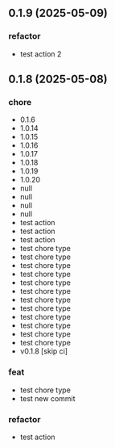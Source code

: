 ## 0.1.9 (2025-05-09)

### refactor
* test action 2


## 0.1.8 (2025-05-08)

### chore
* 0.1.6
* 1.0.14
* 1.0.15
* 1.0.16
* 1.0.17
* 1.0.18
* 1.0.19
* 1.0.20
* null
* null
* null
* null
* test action
* test action
* test action
* test chore type
* test chore type
* test chore type
* test chore type
* test chore type
* test chore type
* test chore type
* test chore type
* test chore type
* test chore type
* test chore type
* test chore type
* v0.1.8 [skip ci]


### feat
* test chore type
* test new commit


### refactor
* test action


